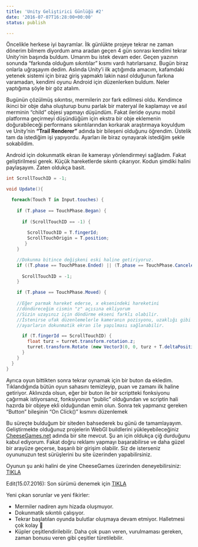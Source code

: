```yaml
---
title: 'Unity Geliştirici Günlüğü #2'
date: '2016-07-07T16:28:00+00:00'
status: publish

---
```

Öncelikle herkese iyi bayramlar. İlk günlükte projeye tekrar ne zaman dönerim bilmem diyordum ama aradan geçen 4 gün sonrası kendimi tekrar Unity’nin başında buldum. Umarım bu istek devam eder. Geçen yazının sonunda “farkında olduğum sıkıntılar” kısmı vardı hatırlarsanız. Bugün biraz onlarla uğraşayım dedim. Aslında Unity’i ilk açtığımda amacım, kafamdaki yetenek sistemi için biraz giriş yapmaktı lakin nasıl olduğunun farkına varamadan, kendimi oyunu Android için düzenlerken buldum. Neler yaptığıma şöyle bir göz atalım.

Bugünün çözülmüş sıkıntısı, mermilerin zor fark edilmesi oldu. Kendimce ikinci bir obje daha oluşturup bunu parlak bir materyal ile kaplamayı ve asıl merminin “child” objesi yapmayı düşündüm. Fakat ileride oyunu mobil platforma geçirmeyi düşündüğüm için ekstra bir obje eklemenin doğurabileceği performans sıkıntılarından korkarak araştırmaya koyuldum ve Unity’nin **“Trail Renderer”** adında bir bileşeni olduğunu öğrendim. Üstelik tam da istediğim işi yapıyordu. Ayarları ile biraz oynayarak istediğim şekle sokabildim.

Android için dokunmatik ekran ile kamerayı yönlendirmeyi sağladım. Fakat geliştirilmesi gerek. Küçük hareketlerde sıkıntı çıkarıyor. Kodun şimdiki halini paylaşayım. Zaten oldukça basit.

```csharp {linenos=table}
int ScrollTouchID = -1; 

void Update(){

  foreach(Touch T in Input.touches) {
  
    if (T.phase == TouchPhase.Began) {                                    
    
      if (ScrollTouchID == -1) {
   
        ScrollTouchID = T.fingerId;    
        ScrollTouchOrigin = T.position;    
       }
    }

    //Dokunma bitince değişkeni eski haline getiriyoruz.
    if ((T.phase == TouchPhase.Ended) || (T.phase == TouchPhase.Canceled)) {                                    
               
      ScrollTouchID = -1;    
    }

    if (T.phase == TouchPhase.Moved) {
                 
    //Eğer parmak hareket ederse, x eksenindeki hareketini 
    //döndüreceğim cismin "z" açısına ekliyorum
    //Sizin uzayınız için döndürme ekseni farklı olabilir.
    //İstenirse ufak düzenlemelerle kameranın pozisyonu, uzaklığı gibi 
    //ayarların dokunmatik ekran ile yapılması sağlanabilir.

      if (T.fingerId == ScrollTouchID) {
        float turz = turret.transform.rotation.z;
        turret.transform.Rotate (new Vector3(0, 0, turz + T.deltaPosition.x));
      }
    }
  }
}
```

 Ayrıca oyun bittikten sonra tekrar oynamak için bir buton da ekledim. Tıklandığında bütün oyun sahasını temizleyip, puan ve zamanı ilk haline getiriyor. Aklınızda olsun, eğer bir buton ile bir scriptteki fonksiyonu çağırmak istiyorsanız, fonksiyonun “public” olduğundan ve scriptin hali hazırda bir objeye ekli olduğundan emin olun. Sonra tek yapmanız gereken “Button” bileşinin “On Click()” kısmını düzenlemek

 Bu süreçte bulduğum bir siteden bahsederek bu günü de tamamlayayım. Geliştirmekte olduğunuz projelerin WebGl buildlerini yükleyebileceğiniz [CheeseGames.net](http://cheesegames.net/) adında bir site mevcut. Şu an için oldukça çiğ durduğunu kabul ediyorum. Fakat doğru reklamı yapmayı başarabilirse ve daha güzel bir arayüze geçerse, başarılı bir girişim olabilir. Siz de isterseniz oyununuzun test sürüşlerini bu site üzerinden yapabilirsiniz.

 Oyunun şu anki halini de yine CheeseGames üzerinden deneyebilirsiniz: [TIKLA ](http://www.cheesegames.net/games/490/index.php?gameDataId=490)

 Edit(15.07.2016): Son sürümü denemek için [TIKLA](http://www.cheesegames.net/games/507/index.php?gameDataId=507)

 Yeni çıkan sorunlar ve yeni fikirler:  
* Mermiler nadiren aynı hizada oluşmuyor.  
* Dokunmatik sıkıntılı çalışıyor.  
* Tekrar başlatılan oyunda bulutlar oluşmaya devam etmiyor. Halletmesi çok kolay 🙂  
* Küpler çeşitlendirilebilir. Daha çok puan veren, vurulmaması gereken, zaman bonusu veren gibi çeşitler türetilebilir.